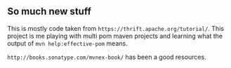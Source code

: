 So much new stuff
-----------------
This is mostly code taken from `https://thrift.apache.org/tutorial/`. This project is me playing with multi pom maven projects and learning what the output of `mvn help:effective-pom` means.

`http://books.sonatype.com/mvnex-book/` has been a good resources.
